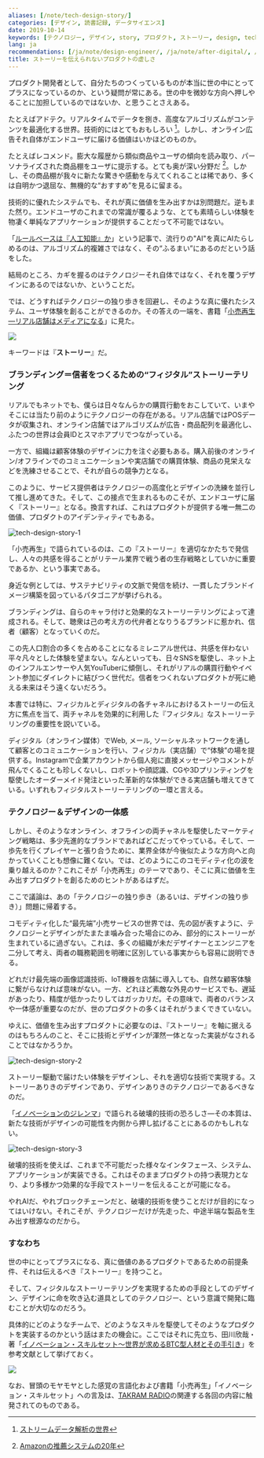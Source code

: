 ```yaml
---
aliases: [/note/tech-design-story/]
categories: [デザイン, 読書記録, データサイエンス]
date: 2019-10-14
keywords: [テクノロジー, デザイン, story, プロダクト, ストーリー, design, tech, 体験, 小売, 再生]
lang: ja
recommendations: [/ja/note/design-engineer/, /ja/note/after-digital/, /ja/note/2020/]
title: ストーリーを伝えられないプロダクトの虚しさ
---
```


プロダクト開発者として、自分たちのつくっているものが本当に世の中にとってプラスになっているのか、という疑問が常にある。世の中を微妙な方向へ押しやることに加担しているのではないか、と思うことさえある。

たとえばアドテク。リアルタイムでデータを捌き、高度なアルゴリズムがコンテンツを最適化する世界。技術的にはとてもおもしろい [^1]。しかし、オンライン広告それ自体がエンドユーザに届ける価値はいかほどのものか。

たとえばレコメンド。膨大な履歴から類似商品やユーザの傾向を読み取り、パーソナライズされた商品棚をユーザに提示する。とても奥が深い分野だ [^2]。しかし、その商品棚が我々に新たな驚きや感動を与えてくれることは稀であり、多くは自明かつ退屈な、無機的な“おすすめ”を見るに留まる。

技術的に優れたシステムでも、それが真に価値を生み出すかは別問題だ。逆もまた然り。エンドユーザのこれまでの常識が覆るような、とても素晴らしい体験を物凄く単純なアプリケーションが提供することだって不可能ではない。

「[ルールベースは『人工知能』か](/note/rule-based-ai/)」という記事で、流行りの"AI"を真にAIたらしめるのは、アルゴリズム的複雑さではなく、その“ふるまい”にあるのだという話をした。

結局のところ、カギを握るのはテクノロジーそれ自体ではなく、それを覆うデザインにあるのではないか、ということだ。

では、どうすればテクノロジーの独り歩きを回避し、そのような真に優れたシステム、ユーザ体験を創ることができるのか。その答えの一端を、書籍「[小売再生―リアル店舗はメディアになる](https://amzn.to/34wdJ8f)」に見た。

<a href="https://www.amazon.co.jp/dp/B07D9BBR1K/ref=as_li_ss_il?_encoding=UTF8&btkr=1&linkCode=li2&tag=takuti-22&linkId=43736520f129f2d1088e3ca68e6e4e34&language=ja_JP" target="_blank"><img border="0" src="//ws-fe.amazon-adsystem.com/widgets/q?_encoding=UTF8&ASIN=B07D9BBR1K&Format=_SL160_&ID=AsinImage&MarketPlace=JP&ServiceVersion=20070822&WS=1&tag=takuti-22&language=ja_JP" ></a><img src="https://ir-jp.amazon-adsystem.com/e/ir?t=takuti-22&language=ja_JP&l=li2&o=9&a=B07D9BBR1K" width="1" height="1" border="0" alt="" style="border:none !important; margin:0px !important;" />

キーワードは『**ストーリー**』だ。

### ブランディング＝信者をつくるための“フィジタル”ストーリーテリング

リアルでもネットでも、僕らは日々なんらかの購買行動をおこしていて、いまやそこには当たり前のようにテクノロジーの存在がある。リアル店舗ではPOSデータが収集され、オンライン店舗ではアルゴリズムが広告・商品配列を最適化し、ふたつの世界は会員IDとスマホアプリでつながっている。

一方で、組織は顧客体験のデザインに力を注ぐ必要もある。購入前後のオンライン/オフラインでのコミュニケーションや実店舗での購買体験、商品の見栄えなどを洗練させることで、それが自らの競争力となる。

このように、サービス提供者はテクノロジーの高度化とデザインの洗練を並行して推し進めてきた。そして、この接点で生まれるものこそが、エンドユーザに届く『ストーリー』となる。換言すれば、これはプロダクトが提供する唯一無二の価値、プロダクトのアイデンティティでもある。

![tech-design-story-1](/images/tech-design-story/tech-design-story-1.png)

「小売再生」で語られているのは、この『ストーリー』を適切なかたちで発信し、人々の共感を得ることがリテール業界で戦う者の生存戦略としていかに重要であるか、という事実である。

身近な例としては、サステナビリティの文脈で発信を続け、一貫したブランドイメージ構築を図っているパタゴニアが挙げられる。

ブランディングは、自らのキャラ付けと効果的なストーリーテリングによって達成される。そして、聴衆は己の考え方の代弁者となりうるブランドに惹かれ、信者（顧客）となっていくのだ。

この先人口割合の多くを占めることになるミレニアル世代は、共感を伴わない平々凡々とした体験を望まない。なんといっても、日々SNSを駆使し、ネット上のインフルエンサーや人気YouTuberに傾倒し、それがリアルの購買行動やイベント参加にダイレクトに結びつく世代だ。信者をつくれないプロダクトが死に絶える未来はそう遠くないだろう。

本書では特に、フィジカルとディジタルの各チャネルにおけるストーリーの伝え方に焦点を当て、両チャネルを効果的に利用した『フィジタル』なストーリーテリングの重要性を説いている。

ディジタル（オンライン媒体）でWeb, メール, ソーシャルネットワークを通して顧客とのコミュニケーションを行い、フィジカル（実店舗）で“体験”の場を提供する。Instagramで企業アカウントから個人宛に直接メッセージやコメントが飛んでくることも珍しくないし、ロボットや顔認識、CGや3Dプリンティングを駆使したオーダーメイド発注といった革新的な体験ができる実店舗も増えてきている。いずれもフィジタルストーリーテリングの一環と言える。

### テクノロジー＆デザインの一体感

しかし、そのようなオンライン、オフラインの両チャネルを駆使したマーケティング戦略は、多少先進的なブランドであればどこだってやっている。そして、一歩先を行くプレイヤーと張り合うために、業界全体が今後似たような方向へと向かっていくことも想像に難くない。では、どのようにこのコモディティ化の波を乗り越えるのか？これこそが「小売再生」のテーマであり、そこに真に価値を生み出すプロダクトを創るためのヒントがあるはずだ。

ここで議論は、あの「テクノロジーの独り歩き（あるいは、デザインの独り歩き）」問題に帰着する。

コモディティ化した“最先端”小売サービスの世界では、先の図が表すように、テクノロジーとデザインがたまたま噛み合った場合にのみ、部分的にストーリーが生まれているに過ぎない。これは、多くの組織が未だデザイナーとエンジニアを二分して考え、両者の職務範囲を明確に区別している事実からも容易に説明できる。

どれだけ最先端の画像認識技術、IoT機器を店舗に導入しても、自然な顧客体験に繋がらなければ意味がない。一方、どれほど素敵な外見のサービスでも、遅延があったり、精度が低かったりしてはガッカリだ。その意味で、両者のバランスや一体感が重要なのだが、世のプロダクトの多くはそれがうまくできていない。

ゆえに、価値を生み出すプロダクトに必要なのは、『ストーリー』を軸に据えるのはもちろんのこと、そこに技術とデザインが渾然一体となった実装がなされることではなかろうか。

![tech-design-story-2](/images/tech-design-story/tech-design-story-2.png)

ストーリー駆動で届けたい体験をデザインし、それを適切な技術で実現する。ストーリーありきのデザインであり、デザインありきのテクノロジーであるべきなのだ。

「[イノベーションのジレンマ](https://amzn.to/2nIz9OS)」で語られる破壊的技術の恐ろしさ―その本質は、新たな技術がデザインの可能性を内側から押し拡げることにあるのかもしれない。

![tech-design-story-3](/images/tech-design-story/tech-design-story-3.png)

破壊的技術を使えば、これまで不可能だった様々なインタフェース、システム、アプリケーションが実装できる。これはそのままプロダクトの持つ表現力となり、より多様かつ効果的な手段でストーリーを伝えることが可能になる。

やれAIだ、やれブロックチェーンだと、破壊的技術を使うことだけが目的になってはいけない。それこそが、テクノロジーだけが先走った、中途半端な製品を生み出す根源なのだから。

### すなわち

世の中にとってプラスになる、真に価値のあるプロダクトであるための前提条件、それは伝えるべき『ストーリー』を持つこと。

そして、フィジタルなストーリーテリングを実現するための手段としてのデザイン、デザインに命を吹き込む道具としてのテクノロジー、という意識で開発に臨むことが大切なのだろう。

具体的にどのようなチームで、どのようなスキルを駆使してそのようなプロダクトを実装するのかという話はまたの機会に。ここではそれに先立ち、田川欣哉・著「[イノベーション・スキルセット～世界が求めるBTC型人材とその手引き](https://amzn.to/2B8p6FR)」を参考文献として挙げておく。

<a href="https://www.amazon.co.jp/dp/B07WRJ2C5Y/ref=as_li_ss_il?_encoding=UTF8&btkr=1&linkCode=li2&tag=takuti-22&linkId=5d6f850250daf47a6ea6a83014c60290&language=ja_JP" target="_blank"><img border="0" src="//ws-fe.amazon-adsystem.com/widgets/q?_encoding=UTF8&ASIN=B07WRJ2C5Y&Format=_SL160_&ID=AsinImage&MarketPlace=JP&ServiceVersion=20070822&WS=1&tag=takuti-22&language=ja_JP" ></a><img src="https://ir-jp.amazon-adsystem.com/e/ir?t=takuti-22&language=ja_JP&l=li2&o=9&a=B07WRJ2C5Y" width="1" height="1" border="0" alt="" style="border:none !important; margin:0px !important;" />

なお、冒頭のモヤモヤとした感覚の言語化および書籍「小売再生」「イノベーション・スキルセット」への言及は、[TAKRAM RADIO](https://www.j-wave.co.jp/original/takram/)の関連する各回の内容に触発されてのものである。

[^1]: [ストリームデータ解析の世界](/note/data-stream-mining/)
[^2]: [Amazonの推薦システムの20年](/note/two-decades-of-amazon-recommender/)